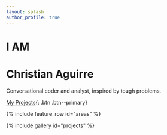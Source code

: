 ```yaml
---
layout: splash
author_profile: true
---
```


# I AM  
# Christian Aguirre  
Conversational coder and analyst, inspired by tough problems.  

[My Projects](/projects/){: .btn .btn--primary}

{% include feature_row id="areas" %}

{% include gallery id="projects" %}
